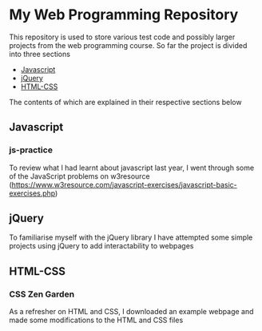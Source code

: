 # My Web Programming Repository 
This repository is used to store various test code and possibly larger projects from the web programming course. So far the project is divided into three sections 
* [Javascript](#javascript)
* [jQuery](#jQuery)
* [HTML-CSS](#html-css)

The contents of which are explained in their respective sections below 

## Javascript 
### js-practice
To review what I had learnt about javascript last year, I went through some of the JavaScript problems on w3resource (https://www.w3resource.com/javascript-exercises/javascript-basic-exercises.php)

## jQuery
To familiarise myself with the jQuery library I have attempted some simple projects using jQuery to add interactability to webpages 

## HTML-CSS
### CSS Zen Garden 
As a refresher on HTML and CSS, I downloaded an example webpage and made some modifications to the HTML and CSS files 



